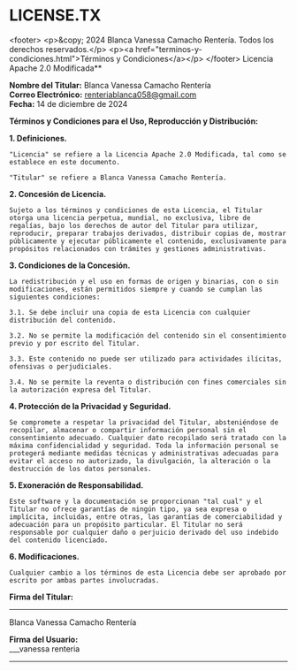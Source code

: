 # LICENSE.TX
&lt;footer>     &lt;p>&amp;copy; 2024 Blanca Vanessa Camacho Rentería. Todos los derechos reservados.&lt;/p>     &lt;p>&lt;a href="terminos-y-condiciones.html">Términos y Condiciones&lt;/a>&lt;/p> &lt;/footer>
Licencia Apache 2.0 Modificada**

**Nombre del Titular:** Blanca Vanessa Camacho Rentería  
**Correo Electrónico:** renteriablanca058@gmail.com  
**Fecha:** 14 de diciembre de 2024

**Términos y Condiciones para el Uso, Reproducción y Distribución:**

**1. Definiciones.**

    "Licencia" se refiere a la Licencia Apache 2.0 Modificada, tal como se establece en este documento.

    "Titular" se refiere a Blanca Vanessa Camacho Rentería.

**2. Concesión de Licencia.**

    Sujeto a los términos y condiciones de esta Licencia, el Titular otorga una licencia perpetua, mundial, no exclusiva, libre de regalías, bajo los derechos de autor del Titular para utilizar, reproducir, preparar trabajos derivados, distribuir copias de, mostrar públicamente y ejecutar públicamente el contenido, exclusivamente para propósitos relacionados con trámites y gestiones administrativas.

**3. Condiciones de la Concesión.**

    La redistribución y el uso en formas de origen y binarias, con o sin modificaciones, están permitidos siempre y cuando se cumplan las siguientes condiciones:

    3.1. Se debe incluir una copia de esta Licencia con cualquier distribución del contenido.

    3.2. No se permite la modificación del contenido sin el consentimiento previo y por escrito del Titular.

    3.3. Este contenido no puede ser utilizado para actividades ilícitas, ofensivas o perjudiciales.

    3.4. No se permite la reventa o distribución con fines comerciales sin la autorización expresa del Titular.

**4. Protección de la Privacidad y Seguridad.**

    Se compromete a respetar la privacidad del Titular, absteniéndose de recopilar, almacenar o compartir información personal sin el consentimiento adecuado. Cualquier dato recopilado será tratado con la máxima confidencialidad y seguridad. Toda la información personal se protegerá mediante medidas técnicas y administrativas adecuadas para evitar el acceso no autorizado, la divulgación, la alteración o la destrucción de los datos personales.

**5. Exoneración de Responsabilidad.**

    Este software y la documentación se proporcionan "tal cual" y el Titular no ofrece garantías de ningún tipo, ya sea expresa o implícita, incluidas, entre otras, las garantías de comerciabilidad y adecuación para un propósito particular. El Titular no será responsable por cualquier daño o perjuicio derivado del uso indebido del contenido licenciado.

**6. Modificaciones.**

    Cualquier cambio a los términos de esta Licencia debe ser aprobado por escrito por ambas partes involucradas.

**Firma del Titular:**  
_____________________________  
Blanca Vanessa Camacho Rentería

**Firma del Usuario:**  
___vanessa renteria
__________________________  
